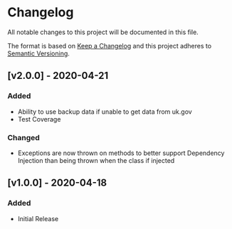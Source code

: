 # Changelog
All notable changes to this project will be documented in this file.

The format is based on [Keep a Changelog](http://keepachangelog.com/en/1.0.0/)
and this project adheres to [Semantic Versioning](http://semver.org/spec/v2.0.0.html).

## [v2.0.0] - 2020-04-21
### Added
- Ability to use backup data if unable to get data from uk.gov
- Test Coverage
### Changed
- Exceptions are now thrown on methods to better support Dependency Injection than being thrown when the class
if injected

## [v1.0.0] - 2020-04-18 
### Added
- Initial Release
